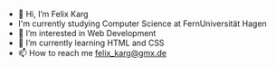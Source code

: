 - 👋 Hi, I’m Felix Karg
- I'm currently studying Computer Science at FernUniversität Hagen
- 👀 I’m interested in Web Development
- 🌱 I’m currently learning HTML and CSS
- 📫 How to reach me felix_karg@gmx.de

<!---
felix-karg/felix-karg is a ✨ special ✨ repository because its `README.md` (this file) appears on your GitHub profile.
You can click the Preview link to take a look at your changes.
--->
